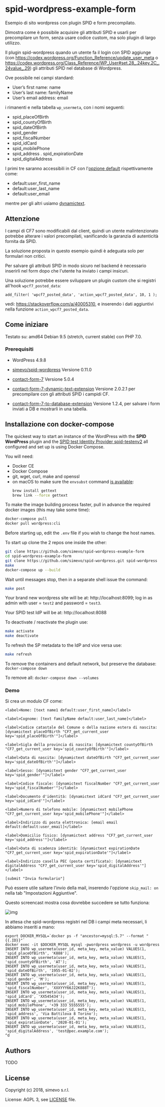 # spid-wordpress-example-form

Esempio di sito wordpress con plugin SPID e form precompilato.

Dimostra come è possibile acquisire gli attributi SPID e usarli per precompilare un form, senza usare codice custom, ma solo plugin di largo utilizzo.

Il plugin spid-wordpress quando un utente fa il login con SPID aggiunge (con https://codex.wordpress.org/Function_Reference/update_user_meta o https://codex.wordpress.org/Class_Reference/WP_User#set.28_.24key.2C_.24value_.29) gli attributi SPID nel database di Wordpress.

Ove possibile nei campi standard:
- User’s first name: name
- User’s last name: familyName
- User’s email address: email

i rimanenti e nella tabella `wp_usermeta`, con i nomi seguenti:
- spid_placeOfBirth
- spid_countyOfBirth
- spid_dateOfBirth
- spid_gender
- spid_fiscalNumber
- spid_idCard
- spid_mobilePhone
- spid_address
. spid_expirationDate
- spid_digitalAddress

I primi tre saranno accessibili in CF con l'[opzione default](https://contactform7.com/setting-default-values-to-the-logged-in-user/) rispettivamente come:
- default:user_first_name
- default:user_last_name
- default:user_email

mentre per gli altri usiamo [dynamictext](https://wordpress.org/plugins/contact-form-7-dynamic-text-extension/).

## Attenzione

I campi di CF7 sono modificabili dal client, quindi un utente malintenzionato potrebbe alterare i valori precompilati, vanificando la garanzia di autenticità fornita da SPID.

La soluzione proposta in questo esempio quindi è adeguata solo per formulari non critici.

Per salvare gli attributi SPID in modo sicuro nel backend è necessario inserirli nel form dopo che l'utente ha inviato i campi insicuri.

Una soluzione potrebbe essere sviluppare un plugin custom che si registri all'hook `wpcf7_posted_data`:
```
add_filter( 'wpcf7_posted_data', 'action_wpcf7_posted_data', 10, 1 );
```
vedi: https://stackoverflow.com/a/40005310, e inserendo i dati aggiuntivi nella funzione `action_wpcf7_posted_data`.

## Come iniziare

Testato su: amd64 Debian 9.5 (stretch, current stable) con PHP 7.0.

### Prerequisiti

- WordPress 4.9.8

- [simevo/spid-wordpress](https://github.com/simevo/spid-wordpress) Versione 0.11.0

- [contact-form-7](https://wordpress.org/plugins/contact-form-7/) Versione 5.0.4

- [contact-form-7-dynamic-text-extension](https://wordpress.org/plugins/contact-form-7-dynamic-text-extension/) Versione 2.0.2.1 per precompilare con gli attributi SPID i campidi CF.

- [contact-form-7-to-database-extension](https://wordpress.org/plugins/contact-form-7-database-extension/) Versione 1.2.4, per salvare i form inviati a DB e mostrarli in una tabella.

## Installazione con docker-compose

The quickest way to start an instance of the WordPress with the **SPID WordPress** plugin and the [SPID test Identity Provider spid-testenv2](https://github.com/italia/spid-testenv2) all configured and set up is using Docker Compose.

You will need:
- Docker CE
- Docker Compose
- git, wget, curl, make and openssl
- on macOS to make sure the `envsubst` command [is available](https://stackoverflow.com/questions/23620827/envsubst-command-not-found-on-mac-os-x-10-8):
    ```sh
    brew install gettext
    brew link --force gettext
    ```

To make the image building process faster, pull in advance the required docker images (this may take some time):
```sh
docker-compose pull
docker pull wordpress:cli
```

Before starting up, edit the `.env` file if you wish to change the host names.

To start up clone the 2 repos one inside the other:
```sh
git clone https://github.com/simevo/spid-wordpress-example-form
cd spid-wordpress-example-form
git clone https://github.com/simevo/spid-wordpress.git spid-wordpress
make
docker-compose up --build
```

Wait until messages stop, then in a separate shell issue the command:
```sh
make post
```

Your brand new wordpress site will be at: http://localhost:8099; log in as admin with user = `test2` and password = `test3`.

Your SPID test IdP will be at: http://localhost:8088

To deactivate / reactivate the plugin use:
```sh
make activate
make deactivate
```

To refresh the SP metadata to the IdP and vice versa use:
```sh
make refresh
```

To remove the containers and default network, but preserve the database: `docker-compose down`

To remove all: `docker-compose down --volumes`

### Demo

Si crea un modulo CF come:
```
<label>Nome: [text name1 default:user_first_name]</label>

<label>Cognome: [text familyName default:user_last_name]</label>

<label>Codice catastale del Comune o della nazione estera di nascita: [dynamictext placeOfBirth "CF7_get_current_user key='spid_placeOfBirth'"]</label>

<label>Sigla della provincia di nascita: [dynamictext countyOfBirth "CF7_get_current_user key='spid_countyOfBirth'"]</label>

<label>Data di nascita: [dynamictext dateOfBirth "CF7_get_current_user key='spid_dateOfBirth'"]</label>

<label>Sesso: [dynamictext gender "CF7_get_current_user key='spid_gender'"]</label>

<label>Codice fiscale: [dynamictext fiscalNumber "CF7_get_current_user key='spid_fiscalNumber'"]</label>

<label>Documento d'identità: [dynamictext idCard "CF7_get_current_user key='spid_idCard'"]</label>

<label>Numero di telefono mobile: [dynamictext mobilePhone "CF7_get_current_user key='spid_mobilePhone'"]</label>

<label>Indirizzo di posta elettronica: [email email default:default:user_email]</label>

<label>Domicilio fisico: [dynamictext address "CF7_get_current_user key='spid_address'"]</label>

<label>Data di scadenza identità: [dynamictext expirationDate "CF7_get_current_user key='spid_expirationDate'"]</label>

<label>Indirizzo casella PEC (posta certificata): [dynamictext digitalAddress "CF7_get_current_user key='spid_digitalAddress'"]
</label>

[submit "Invia formulario"]
```

Può essere utile saltare l'invio della mail, inserendo l'opzione `skip_mail: on` nella tab "Impostazioni Aggiuntive".

Questo screencast mostra cosa dovrebbe succedere se tutto funziona:

![img](images/screencast.gif)

In attesa che spid-wordpress registri nel DB i campi meta necessari, li abbiamo inseriti a mano:
```
export DOCKER_MYSQL=`docker ps -f "ancestor=mysql:5.7" --format "{{.ID}}"`
docker exec -it $DOCKER_MYSQL mysql -pwordpress wordpress -u wordpress
INSERT INTO wp_usermeta(user_id, meta_key, meta_value) VALUES(1, 'spid_placeOfBirth', 'K888');
INSERT INTO wp_usermeta(user_id, meta_key, meta_value) VALUES(1, 'spid_countyOfBirth', 'AT');
INSERT INTO wp_usermeta(user_id, meta_key, meta_value) VALUES(1, 'spid_dateOfBirth', '1955-01-02');
INSERT INTO wp_usermeta(user_id, meta_key, meta_value) VALUES(1, 'spid_gender', 'M');
INSERT INTO wp_usermeta(user_id, meta_key, meta_value) VALUES(1, 'spid_fiscalNumber', 'XXXYYY66J22K888T');
INSERT INTO wp_usermeta(user_id, meta_key, meta_value) VALUES(1, 'spid_idCard', 'XX545434');
INSERT INTO wp_usermeta(user_id, meta_key, meta_value) VALUES(1, 'spid_mobilePhone', '+39 333 5555555');
INSERT INTO wp_usermeta(user_id, meta_key, meta_value) VALUES(1, 'spid_address', 'Via Battilova 8 Torino');
INSERT INTO wp_usermeta(user_id, meta_key, meta_value) VALUES(1, 'spid_expirationDate', '2020-01-01');
INSERT INTO wp_usermeta(user_id, meta_key, meta_value) VALUES(1, 'spid_digitalAddress', 'test@pec.example.com');
^d
```

## Authors

TODO

## License

Copyright (c) 2018, simevo s.r.l.

License: AGPL 3, see [LICENSE](LICENSE) file.
